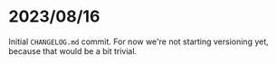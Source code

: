 # 2023/08/16

Initial `CHANGELOG.md` commit. For now we're not starting versioning yet, because that would be a bit trivial.
